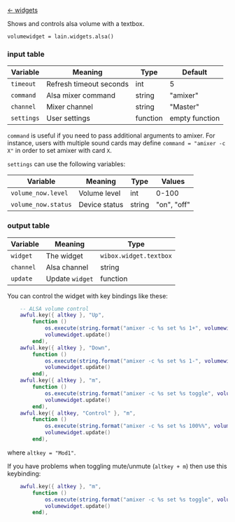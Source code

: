 [<- widgets](https://github.com/copycat-killer/lain/wiki/Widgets)

Shows and controls alsa volume with a textbox.

	volumewidget = lain.widgets.alsa()

### input table

Variable | Meaning | Type | Default
--- | --- | --- | ---
`timeout` | Refresh timeout seconds | int | 5
`command` | Alsa mixer command | string | "amixer"
`channel` | Mixer channel | string | "Master" 
`settings` | User settings | function | empty function

`command` is useful if you need to pass additional arguments to amixer. For instance, users with multiple sound cards may define `command = "amixer -c X"` in order to set amixer with card `X`.

`settings` can use the following variables:

Variable | Meaning | Type | Values
--- | --- | --- | ---
`volume_now.level` | Volume level | int | 0-100
`volume_now.status` | Device status | string | "on", "off"

### output table

Variable | Meaning | Type
--- | --- | --- 
`widget` | The widget | `wibox.widget.textbox`
`channel` | Alsa channel | string
`update` | Update `widget` | function

You can control the widget with key bindings like these:

```lua
    -- ALSA volume control
    awful.key({ altkey }, "Up",
        function ()
            os.execute(string.format("amixer -c %s set %s 1+", volumewidget.card, volumewidget.channel))
            volumewidget.update()
        end),
    awful.key({ altkey }, "Down",
        function ()
            os.execute(string.format("amixer -c %s set %s 1-", volumewidget.card, volumewidget.channel))
            volumewidget.update()
        end),
    awful.key({ altkey }, "m",
        function ()
            os.execute(string.format("amixer -c %s set %s toggle", volumewidget.card, volumewidget.channel))
            volumewidget.update()
        end),
    awful.key({ altkey, "Control" }, "m",
        function ()
            os.execute(string.format("amixer -c %s set %s 100%%", volumewidget.card, volumewidget.channel))
            volumewidget.update()
        end),
```

where `altkey = "Mod1"`.

If you have problems when toggling mute/unmute (`altkey + m`) then use this keybinding:

```lua
    awful.key({ altkey }, "m",
        function ()
            os.execute(string.format("amixer -c %s set %s toggle", volumewidget.channel))
            volumewidget.update()
        end),
```
